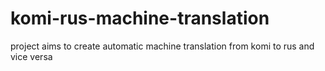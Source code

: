 # komi-rus-machine-translation
project aims to create automatic machine translation from komi to rus and vice versa
